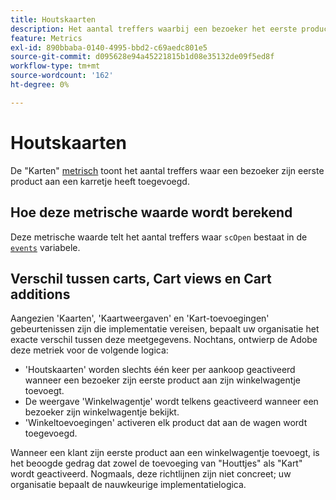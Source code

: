 ```yaml
---
title: Houtskaarten
description: Het aantal treffers waarbij een bezoeker het eerste product aan een winkelwagentje heeft toegevoegd.
feature: Metrics
exl-id: 890bbaba-0140-4995-bbd2-c69aedc801e5
source-git-commit: d095628e94a45221815b1d08e35132de09f5ed8f
workflow-type: tm+mt
source-wordcount: '162'
ht-degree: 0%

---
```


# Houtskaarten

De &quot;Karten&quot; [metrisch](overview.md) toont het aantal treffers waar een bezoeker zijn eerste product aan een karretje heeft toegevoegd.

## Hoe deze metrische waarde wordt berekend

Deze metrische waarde telt het aantal treffers waar `scOpen` bestaat in de [`events`](/help/implement/vars/page-vars/events/events-overview.md) variabele.

## Verschil tussen carts, Cart views en Cart additions

Aangezien &#39;Kaarten&#39;, &#39;Kaartweergaven&#39; en &#39;Kart-toevoegingen&#39; gebeurtenissen zijn die implementatie vereisen, bepaalt uw organisatie het exacte verschil tussen deze meetgegevens. Nochtans, ontwierp de Adobe deze metriek voor de volgende logica:

* &#39;Houtskaarten&#39; worden slechts één keer per aankoop geactiveerd wanneer een bezoeker zijn eerste product aan zijn winkelwagentje toevoegt.
* De weergave &#39;Winkelwagentje&#39; wordt telkens geactiveerd wanneer een bezoeker zijn winkelwagentje bekijkt.
* &#39;Winkeltoevoegingen&#39; activeren elk product dat aan de wagen wordt toegevoegd.

Wanneer een klant zijn eerste product aan een winkelwagentje toevoegt, is het beoogde gedrag dat zowel de toevoeging van &quot;Houttjes&quot; als &quot;Kart&quot; wordt geactiveerd. Nogmaals, deze richtlijnen zijn niet concreet; uw organisatie bepaalt de nauwkeurige implementatielogica.
